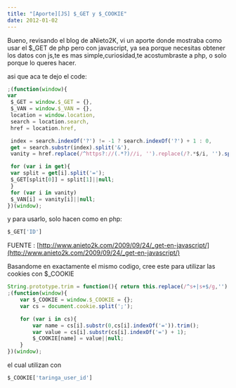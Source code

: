 ```yaml
---
title: "[Aporte][JS] $_GET y $_COOKIE"
date: 2012-01-02
---
```

Bueno, revisando el blog de aNieto2K, vi un aporte donde mostraba como usar el $_GET de php pero con javascript, ya sea porque necesitas obtener los datos con js,te es mas simple,curiosidad,te acostumbraste a php, o solo porque lo queres hacer.

asi que aca te dejo el code:

```js
;(function(window){
var
 $_GET = window.$_GET = {},
 $_VAN = window.$_VAN = {},
 location = window.location,
 search = location.search,
 href = location.href, 

 index = search.indexOf('?') != -1 ? search.indexOf('?') + 1 : 0,
 get = search.substr(index).split('&'),
 vanity = href.replace(/^https?://(.*?)//i, '').replace(/?.*$/i, '').split('/'); 

 for (var i in get){
 var split = get[i].split('=');
 $_GET[split[0]] = split[1]||null;
 }
 for (var i in vanity)
 $_VAN[i] = vanity[i]||null;
})(window);
```

y para usarlo, solo hacen como en php:

```js
$_GET['ID']
```

FUENTE : [http://www.anieto2k.com/2009/09/24/_get-en-javascript/](http://www.anieto2k.com/2009/09/24/_get-en-javascript/)

Basandome en exactamente el mismo codigo, cree este para utilizar las cookies con $_COOKIE

```js
String.prototype.trim = function(){ return this.replace(/^s+|s+$/g,'') }
;(function(window){
    var $_COOKIE = window.$_COOKIE = {};
    var cs = document.cookie.split(';');

    for (var i in cs){
        var name = cs[i].substr(0,cs[i].indexOf('=')).trim();
        var value = cs[i].substr(cs[i].indexOf('=') + 1);
        $_COOKIE[name] = value||null;
    }
})(window);
```

el cual utilizan con

```js
$_COOKIE['taringa_user_id'] 
```
